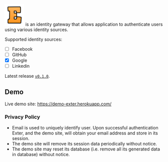 ![Exter icon](docs/icons/exter_icon.png) is an identity gateway that allows application to authenticate users using various identity sources.

Supported identity sources:
- [ ] Facebook
- [ ] GitHub
- [x] Google
- [ ] Linkedin

Latest release [`v0.1.0`](RELEASE-NOTES.md).

## Demo

Live demo site: https://demo-exter.herokuapp.com/

### Privacy Policy

- Email is used to uniquely identify user. Upon successful authentication Exter, and the demo site, will obtain your email address and store in its session.
- The demo site will remove its session data periodically without notice.
- The demo site may reset its database (i.e. remove all its generated data in database) without notice.
